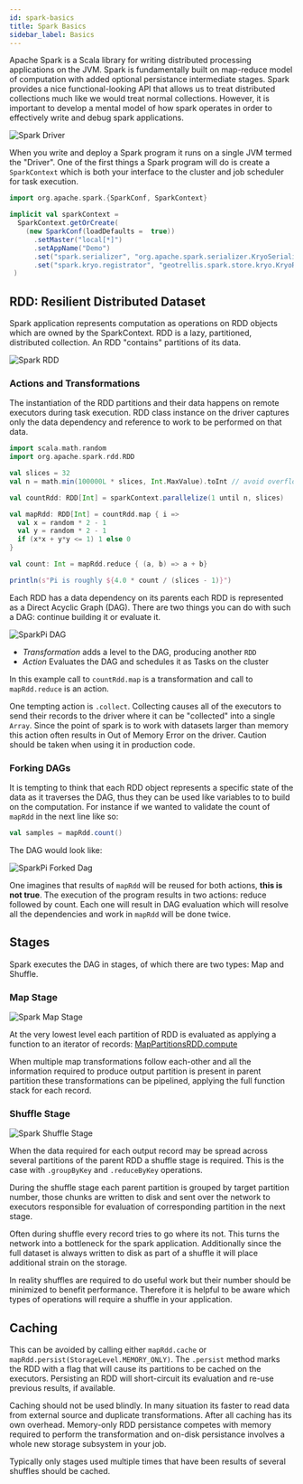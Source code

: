 ```yaml
---
id: spark-basics
title: Spark Basics
sidebar_label: Basics
---
```


Apache Spark is a Scala library for writing distributed processing applications on the JVM.
Spark is fundamentally built on map-reduce model of computation with added optional persistance intermediate stages.
Spark provides a nice functional-looking API that allows us to treat distributed collections much like we would treat normal collections. However, it is important to develop a mental model of how spark operates in order to effectively write and debug spark applications.

![Spark Driver](assets/spark-driver.png)

When you write and deploy a Spark program it runs on a single JVM termed the "Driver".
One of the first things a Spark program will do is create a `SparkContext` which is both your interface to the cluster and job scheduler for task execution.

```scala
import org.apache.spark.{SparkConf, SparkContext}

implicit val sparkContext =
  SparkContext.getOrCreate(
    (new SparkConf(loadDefaults =  true))
      .setMaster("local[*]")
      .setAppName("Demo")
      .set("spark.serializer", "org.apache.spark.serializer.KryoSerializer")
      .set("spark.kryo.registrator", "geotrellis.spark.store.kryo.KryoRegistrator"))
 )
```

## RDD: Resilient Distributed Dataset

Spark application represents computation as operations on RDD objects which are owned by the SparkContext.
RDD is a lazy, partitioned, distributed collection. An RDD "contains" partitions of its data.

![Spark RDD](assets/spark-rdd.png)

### Actions and Transformations
The instantiation of the RDD partitions and their data happens on remote executors during task execution.
RDD class instance on the driver captures only the data dependency and reference to work to be performed on that data.

```scala
import scala.math.random
import org.apache.spark.rdd.RDD

val slices = 32
val n = math.min(100000L * slices, Int.MaxValue).toInt // avoid overflow

val countRdd: RDD[Int] = sparkContext.parallelize(1 until n, slices)

val mapRdd: RDD[Int] = countRdd.map { i =>
  val x = random * 2 - 1
  val y = random * 2 - 1
  if (x*x + y*y <= 1) 1 else 0
}

val count: Int = mapRdd.reduce { (a, b) => a + b}

println(s"Pi is roughly ${4.0 * count / (slices - 1)}")
```

Each RDD has a data dependency on its parents each RDD is represented as a Direct Acyclic Graph (DAG).
There are two things you can do with such a DAG: continue building it or evaluate it.

![SparkPi DAG](assets/spark-pi-dag.png)

- *Transformation* adds a level to the DAG, producing another `RDD`
- *Action* Evaluates the DAG and schedules it as Tasks on the cluster

In this example call to `countRdd.map` is a transformation and call to `mapRdd.reduce` is an action.

One tempting action is `.collect`. Collecting causes all of the executors to send their records to the driver where it can be "collected" into a single `Array`. Since the point of spark is to work with datasets larger than memory this action often results in Out of Memory Error on the driver. Caution should be taken when using it in production code.

### Forking DAGs

It is tempting to think that each RDD object represents a specific state of the data as it traverses the DAG, thus they can be used like variables to to build on the computation. For instance if we wanted to validate the count of `mapRdd` in the next line like so:

```scala
val samples = mapRdd.count()
```

The DAG would look like:

![SparkPi Forked Dag](assets/spark-pi-forked-dag.png)

One imagines that results of `mapRdd` will be reused for both actions, **this is not true**.
The execution of the program results in two actions: reduce followed by count. Each one will result in DAG evaluation which will resolve all the dependencies and work in `mapRdd` will be done twice.

## Stages

Spark executes the DAG in stages, of which there are two types: Map and Shuffle.

### Map Stage

![Spark Map Stage](assets/spark-pipeline-map-stage.png)

At the very lowest level each partition of RDD is evaluated as applying a function to an iterator of records: [MapPartitionsRDD.compute](https://github.com/apache/spark/blob/0d997e5156a751c99cd6f8be1528ed088a585d1f/core/src/main/scala/org/apache/spark/rdd/MapPartitionsRDD.scala#L51-L52)

When multiple map transformations follow each-other and all the information required to produce output partition is present in parent partition these transformations can be pipelined, applying the full function stack for each record.


### Shuffle Stage

![Spark Shuffle Stage](assets/spark-pipeline-shuffle-stage.png)

When the data required for each output record may be spread across several partitions of the parent RDD a shuffle stage is required. This is the case with `.groupByKey` and `.reduceByKey` operations.

During the shuffle stage each parent partition is grouped by target partition number, those chunks are written to disk and sent over the network to executors responsible for evaluation of corresponding partition in the next stage.

Often during shuffle every record tries to go where its not. This turns the network into a bottleneck for the spark application. Additionally since the full dataset is always written to disk as part of a shuffle it will place additional strain on the storage.

In reality shuffles are required to do useful work but their number should be minimized to benefit performance. Therefore it is helpful to be aware which types of operations will require a shuffle in your application.

## Caching

This can be avoided by calling either `mapRdd.cache` or `mapRdd.persist(StorageLevel.MEMORY_ONLY)`.
The `.persist` method marks the RDD with a flag that will cause its partitions to be cached on the executors. Persisting an RDD will short-circuit its evaluation and re-use previous results, if available.

Caching should not be used blindly. In many situation its faster to read data from external source and duplicate transformations. After all caching has its own overhead. Memory-only RDD persistance competes with memory required to perform the transformation and on-disk persistance involves a whole new storage subsystem in your job.

Typically only stages used multiple times that have been results of several shuffles should be cached.
